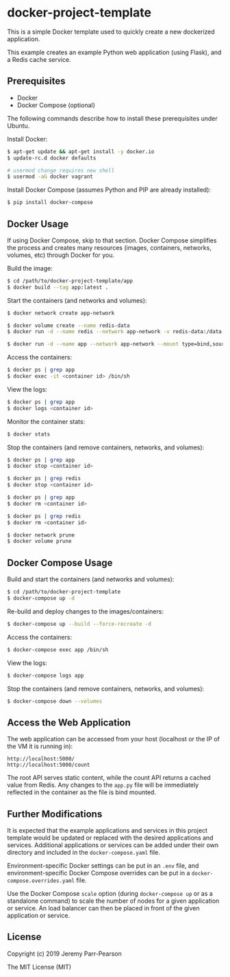 # docker-project-template

This is a simple Docker template used to quickly create a new dockerized application.

This example creates an example Python web application (using Flask), and a Redis cache service.

## Prerequisites

* Docker
* Docker Compose (optional)

The following commands describe how to install these prerequisites under Ubuntu.

Install Docker:
```sh
$ apt-get update && apt-get install -y docker.io
$ update-rc.d docker defaults

# usermod change requires new shell
$ usermod -aG docker vagrant
```

Install Docker Compose (assumes Python and PIP are already installed):
```sh
$ pip install docker-compose
```

## Docker Usage

If using Docker Compose, skip to that section.  Docker Compose simplifies the process and creates many resources (images, containers, networks, volumes, etc) through Docker for you.

Build the image:
```sh
$ cd /path/to/docker-project-template/app
$ docker build --tag app:latest .
```

Start the containers (and networks and volumes):
```sh
$ docker network create app-network

$ docker volume create --name redis-data
$ docker run -d --name redis --network app-network -v redis-data:/data redis:alpine

$ docker run -d --name app --network app-network --mount type=bind,source=${PWD}/app.py,target=/app/app.py -p 5000:5000 -e FLASK_DEBUG=1 app:latest
```

Access the containers:
```sh
$ docker ps | grep app
$ docker exec -it <container id> /bin/sh
```

View the logs:
```sh
$ docker ps | grep app
$ docker logs <container id>
```

Monitor the container stats:
```sh
$ docker stats
```

Stop the containers (and remove containers, networks, and volumes):
```sh
$ docker ps | grep app
$ docker stop <container id>

$ docker ps | grep redis
$ docker stop <container id>

$ docker ps | grep app
$ docker rm <container id>

$ docker ps | grep redis
$ docker rm <container id>

$ docker network prune
$ docker volume prune
```

## Docker Compose Usage

Build and start the containers (and networks and volumes):
```sh
$ cd /path/to/docker-project-template
$ docker-compose up -d
```

Re-build and deploy changes to the images/containers:
```sh
$ docker-compose up --build --force-recreate -d
```

Access the containers:
```sh
$ docker-compose exec app /bin/sh
```

View the logs:
```sh
$ docker-compose logs app
```

Stop the containers (and remove containers, networks, and volumes):
```sh
$ docker-compose down --volumes
```

## Access the Web Application

The web application can be accessed from your host (localhost or the IP of the VM it is running in):
```
http://localhost:5000/
http://localhost:5000/count
```

The root API serves static content, while the count API returns a cached value from Redis.  Any changes to the `app.py` file will be immediately reflected in the container as the file is bind mounted.

## Further Modifications

It is expected that the example applications and services in this project template would be updated or replaced with the desired applications and services.  Additional applications or services can be added under their own directory and included in the `docker-compose.yaml` file.

Environment-specific Docker settings can be put in an `.env` file, and environment-specific Docker Compose overrides can be put in a `docker-compose.overrides.yaml` file.

Use the Docker Compose `scale` option (during `docker-compose up` or as a standalone command) to scale the number of nodes for a given application or service.  An load balancer can then be placed in front of the given application or service.

## License

Copyright (c) 2019 Jeremy Parr-Pearson

The MIT License (MIT)
